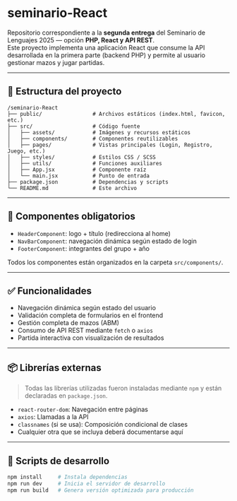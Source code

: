# seminario-React

Repositorio correspondiente a la **segunda entrega** del Seminario de Lenguajes 2025 — opción **PHP, React y API REST**.  
Este proyecto implementa una aplicación React que consume la API desarrollada en la primera parte (backend PHP) y permite al usuario gestionar mazos y jugar partidas.

---

## 📁 Estructura del proyecto

```
/seminario-React
├── public/                # Archivos estáticos (index.html, favicon, etc.)
├── src/                   # Código fuente
│   ├── assets/            # Imágenes y recursos estáticos
│   ├── components/        # Componentes reutilizables
│   ├── pages/             # Vistas principales (Login, Registro, Juego, etc.)
│   ├── styles/            # Estilos CSS / SCSS
│   ├── utils/             # Funciones auxiliares
│   ├── App.jsx            # Componente raíz
│   └── main.jsx           # Punto de entrada
├── package.json           # Dependencias y scripts
└── README.md              # Este archivo
```

---

## 🧩 Componentes obligatorios

- `HeaderComponent`: logo + título (redirecciona al home)
- `NavBarComponent`: navegación dinámica según estado de login
- `FooterComponent`: integrantes del grupo + año

Todos los componentes están organizados en la carpeta `src/components/`.

---

## ✅ Funcionalidades

- Navegación dinámica según estado del usuario
- Validación completa de formularios en el frontend
- Gestión completa de mazos (ABM)
- Consumo de API REST mediante `fetch` o `axios`
- Partida interactiva con visualización de resultados

---

## 📦 Librerías externas

> Todas las librerías utilizadas fueron instaladas mediante `npm` y están declaradas en `package.json`.

- `react-router-dom`: Navegación entre páginas
- `axios`: Llamadas a la API
- `classnames` (si se usa): Composición condicional de clases
- Cualquier otra que se incluya deberá documentarse aquí

---

## 🚀 Scripts de desarrollo

```bash
npm install     # Instala dependencias
npm run dev     # Inicia el servidor de desarrollo
npm run build   # Genera versión optimizada para producción
```
